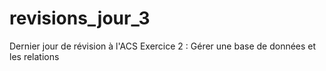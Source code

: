 # revisions_jour_3
Dernier jour de révision à l'ACS
Exercice 2 :
Gérer une base de données et les relations